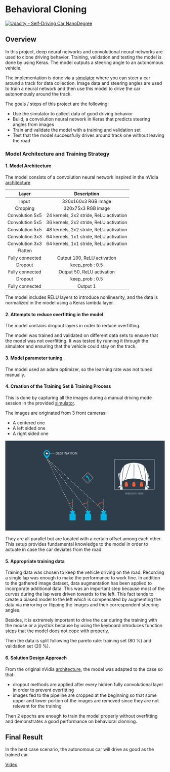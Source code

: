 # Behavioral Cloning

[![Udacity - Self-Driving Car NanoDegree](https://s3.amazonaws.com/udacity-sdc/github/shield-carnd.svg)](http://www.udacity.com/drive)

Overview
---
In this project, deep neural networks and convolutional neural networks are used to clone driving behavior. Training, validation and testing the model is done by using Keras. The model outputs a steering angle to an autonomous vehicle.

The implementation is done via a [simulator](https://github.com/udacity/CarND-Term1-Starter-Kit) where you can steer a car around a track for data collection. Image data and steering angles are used to train a neural network and then use this model to drive the car autonomously around the track.

The goals / steps of this project are the following:
* Use the simulator to collect data of good driving behavior
* Build, a convolution neural network in Keras that predicts steering angles from images
* Train and validate the model with a training and validation set
* Test that the model successfully drives around track one without leaving the road

### Model Architecture and Training Strategy

#### 1. Model Architecture

The model consists of a convolution neural network inspired in the nVidia [architecture](https://images.nvidia.com/content/tegra/automotive/images/2016/solutions/pdf/end-to-end-dl-using-px.pdf)

| Layer | Description |
| :-----: | :-----------: |
| Input | 320x160x3 RGB image | 
| Cropping | 320x75x3 RGB image |
| Convolution 5x5 | 24 kernels, 2x2 stride, ReLU activation |
| Convolution 5x5 | 36 kernels, 2x2 stride, ReLU activation |
| Convolution 5x5 | 48 kernels, 2x2 stride, ReLU activation |
| Convolution 3x3 | 64 kernels, 1x1 stride, ReLU activation |
| Convolution 3x3 | 64 kernels, 1x1 stride, ReLU activation |
| Flatten |   |
| Fully connected | Output 100, ReLU activation |
| Dropout | keep_prob : 0.5 |
| Fully connected | Output 50, ReLU activation |
| Dropout | keep_prob : 0.5 |
| Fully connected | Output 1 |

The model includes RELU layers to introduce nonlinearity, and the data is normalized in the model using a Keras lambda layer. 

#### 2. Attempts to reduce overfitting in the model

The model contains dropout layers in order to reduce overfitting. 

The model was trained and validated on different data sets to ensure that the model was not overfitting. It was tested by running it through the simulator and ensuring that the vehicle could stay on the track.

#### 3. Model parameter tuning

The model used an adam optimizer, so the learning rate was not tuned manually.

#### 4. Creation of the Training Set & Training Process

This is done by capturing all the images during a manual driving mode session in the provided [simulator](https://github.com/udacity/CarND-Term1-Starter-Kit). 

The images are originated from 3 front cameras:
* A centered one
* A left sided one
* A right sided one

![](./carnd-using-multiple-cameras.png)

They are all parallel but are located with a certain offset among each other.
This setup provides fundamental knowledge to the model in order to actuate in case the car deviates from the road.

#### 5. Appropriate training data

Training data was chosen to keep the vehicle driving on the road. Recording a single lap was enough to make the performance to work fine. In addition to the gathered image dataset, data augmantation has been applied to incorporate additional data. This was an important step because most of the curves during the lap were driven towards to the left. This fact tends to create a biased model to the left which is compensated by augmenting the data via mirroring or flipping the images and their correspondent steering angles.

Besides, it is extremely important to drive the car during the training with the mouse or a joystick because by using the keyboard introduces function steps that the model does not cope with properly.

Then the data is split following the pareto rule: training set (80 %) and validation set (20 %).

#### 6. Solution Design Approach

From the original nVidia [architecture](https://images.nvidia.com/content/tegra/automotive/images/2016/solutions/pdf/end-to-end-dl-using-px.pdf), the model was adapted to the case so that:
* dropout methods are applied after every hidden fully convolutional layer in order to prevent overfitting
* images fed to the pipeline are cropped at the beginning so that some upper and lower portion of the images are removed since they are not relevant for the training

Then 2 epochs are enough to train the model properly without overfitting and demonstrates a good performance on behavioral clonning.

Final Result
---
In the best case scenario, the autonomous car will drive as good as the trained car.

[Video](./run1.mp4)
